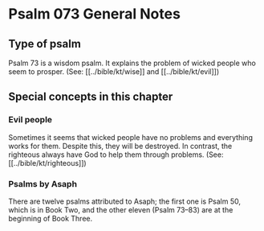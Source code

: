 # Psalm 073 General Notes
## Type of psalm

Psalm 73 is a wisdom psalm. It explains the problem of wicked people who seem to prosper. (See: [[../bible/kt/wise]] and [[../bible/kt/evil]])

## Special concepts in this chapter
### Evil people
Sometimes it seems that wicked people have no problems and everything works for them. Despite this, they will be destroyed. In contrast, the righteous always have God to help them through problems. (See: [[../bible/kt/righteous]])

### Psalms by Asaph
There are twelve psalms attributed to Asaph; the first one is Psalm 50, which is in Book Two, and the other eleven (Psalm 73–83) are at the beginning of Book Three.